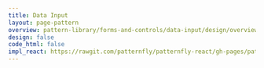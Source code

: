 ```yaml
---
title: Data Input
layout: page-pattern
overview: pattern-library/forms-and-controls/data-input/design/overview.md
design: false
code_html: false
impl_react: https://rawgit.com/patternfly/patternfly-react/gh-pages/patternfly-3/index.html?selectedKind=patternfly-react%2FForms%20and%20Controls%2FForms&selectedStory=Supported%20Controls
---
```

